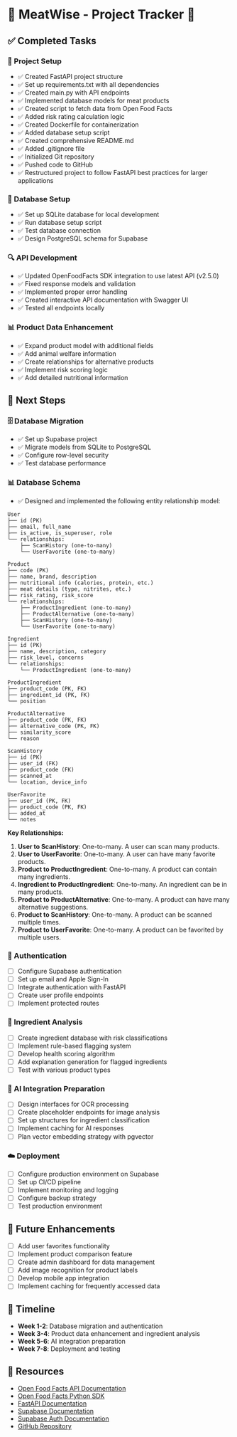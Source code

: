 # 🥩 MeatWise - Project Tracker 🥩

## ✅ Completed Tasks

### 🚀 Project Setup
- ✅ Created FastAPI project structure
- ✅ Set up requirements.txt with all dependencies
- ✅ Created main.py with API endpoints
- ✅ Implemented database models for meat products
- ✅ Created script to fetch data from Open Food Facts
- ✅ Added risk rating calculation logic
- ✅ Created Dockerfile for containerization
- ✅ Added database setup script
- ✅ Created comprehensive README.md
- ✅ Added .gitignore file
- ✅ Initialized Git repository
- ✅ Pushed code to GitHub
- ✅ Restructured project to follow FastAPI best practices for larger applications

### 💾 Database Setup
- ✅ Set up SQLite database for local development
- ✅ Run database setup script
- ✅ Test database connection
- ✅ Design PostgreSQL schema for Supabase

### 🔍 API Development
- ✅ Updated OpenFoodFacts SDK integration to use latest API (v2.5.0)
- ✅ Fixed response models and validation
- ✅ Implemented proper error handling
- ✅ Created interactive API documentation with Swagger UI
- ✅ Tested all endpoints locally

### 📊 Product Data Enhancement
- ✅ Expand product model with additional fields
- ✅ Add animal welfare information
- ✅ Create relationships for alternative products
- ✅ Implement risk scoring logic
- ✅ Add detailed nutritional information

## 📝 Next Steps

### 🗄️ Database Migration
- ✅ Set up Supabase project
- ✅ Migrate models from SQLite to PostgreSQL
- ✅ Configure row-level security
- ✅ Test database performance

### 📊 Database Schema
- ✅ Designed and implemented the following entity relationship model:

```
User
├── id (PK)
├── email, full_name
├── is_active, is_superuser, role
└── relationships:
    ├── ScanHistory (one-to-many)
    └── UserFavorite (one-to-many)

Product
├── code (PK)
├── name, brand, description
├── nutritional info (calories, protein, etc.)
├── meat details (type, nitrites, etc.)
├── risk_rating, risk_score
└── relationships:
    ├── ProductIngredient (one-to-many)
    ├── ProductAlternative (one-to-many)
    ├── ScanHistory (one-to-many)
    └── UserFavorite (one-to-many)

Ingredient
├── id (PK)
├── name, description, category
├── risk_level, concerns
└── relationships:
    └── ProductIngredient (one-to-many)

ProductIngredient
├── product_code (PK, FK)
├── ingredient_id (PK, FK)
└── position

ProductAlternative
├── product_code (PK, FK)
├── alternative_code (PK, FK)
├── similarity_score
└── reason

ScanHistory
├── id (PK)
├── user_id (FK)
├── product_code (FK)
├── scanned_at
└── location, device_info

UserFavorite
├── user_id (PK, FK)
├── product_code (PK, FK)
├── added_at
└── notes
```

**Key Relationships:**
1. **User to ScanHistory**: One-to-many. A user can scan many products.
2. **User to UserFavorite**: One-to-many. A user can have many favorite products.
3. **Product to ProductIngredient**: One-to-many. A product can contain many ingredients.
4. **Ingredient to ProductIngredient**: One-to-many. An ingredient can be in many products.
5. **Product to ProductAlternative**: One-to-many. A product can have many alternative suggestions.
6. **Product to ScanHistory**: One-to-many. A product can be scanned multiple times.
7. **Product to UserFavorite**: One-to-many. A product can be favorited by multiple users.

### 🔐 Authentication
- [ ] Configure Supabase authentication
- [ ] Set up email and Apple Sign-In
- [ ] Integrate authentication with FastAPI
- [ ] Create user profile endpoints
- [ ] Implement protected routes

### 🧪 Ingredient Analysis
- [ ] Create ingredient database with risk classifications
- [ ] Implement rule-based flagging system
- [ ] Develop health scoring algorithm
- [ ] Add explanation generation for flagged ingredients
- [ ] Test with various product types

### 🤖 AI Integration Preparation
- [ ] Design interfaces for OCR processing
- [ ] Create placeholder endpoints for image analysis
- [ ] Set up structures for ingredient classification
- [ ] Implement caching for AI responses
- [ ] Plan vector embedding strategy with pgvector

### ☁️ Deployment
- [ ] Configure production environment on Supabase
- [ ] Set up CI/CD pipeline
- [ ] Implement monitoring and logging
- [ ] Configure backup strategy
- [ ] Test production environment

## 🔮 Future Enhancements
- [ ] Add user favorites functionality
- [ ] Implement product comparison feature
- [ ] Create admin dashboard for data management
- [ ] Add image recognition for product labels
- [ ] Develop mobile app integration
- [ ] Implement caching for frequently accessed data

## 📅 Timeline
- **Week 1-2**: Database migration and authentication
- **Week 3-4**: Product data enhancement and ingredient analysis
- **Week 5-6**: AI integration preparation
- **Week 7-8**: Deployment and testing

## 🔗 Resources
- [Open Food Facts API Documentation](https://world.openfoodfacts.org/data/data-fields.txt)
- [Open Food Facts Python SDK](https://github.com/openfoodfacts/openfoodfacts-python)
- [FastAPI Documentation](https://fastapi.tiangolo.com/)
- [Supabase Documentation](https://supabase.com/docs)
- [Supabase Auth Documentation](https://supabase.com/docs/guides/auth)
- [GitHub Repository](https://github.com/PPSpiderman/meat-products-api) 